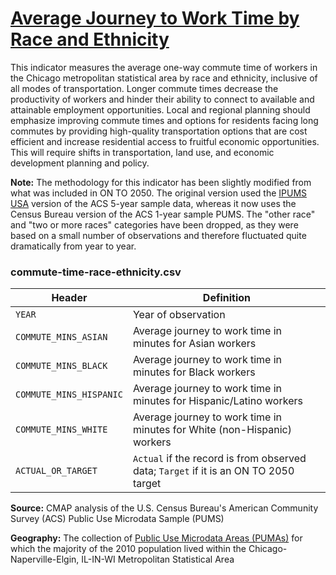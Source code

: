 # [Average Journey to Work Time by Race and Ethnicity](https://www.cmap.illinois.gov/2050/indicators/commute-time-race-ethnicity)

This indicator measures the average one-way commute time of workers in the Chicago metropolitan statistical area by race and ethnicity, inclusive of all modes of transportation. Longer commute times decrease the productivity of workers and hinder their ability to connect to available and attainable employment opportunities. Local and regional planning should emphasize improving commute times and options for residents facing long commutes by providing high-quality transportation options that are cost efficient and increase residential access to fruitful economic opportunities. This will require shifts in transportation, land use, and economic development planning and policy.

**Note:** The methodology for this indicator has been slightly modified from what was included in ON TO 2050. The original version used the [IPUMS USA](https://usa.ipums.org/usa) version of the ACS 5-year sample data, whereas it now uses the Census Bureau version of the ACS 1-year sample PUMS. The "other race" and "two or more races" categories have been dropped, as they were based on a small number of observations and therefore fluctuated quite dramatically from year to year.

### commute-time-race-ethnicity.csv

Header | Definition
-------|-----------
`YEAR` | Year of observation
`COMMUTE_MINS_ASIAN` | Average journey to work time in minutes for Asian workers
`COMMUTE_MINS_BLACK` | Average journey to work time in minutes for Black workers
`COMMUTE_MINS_HISPANIC` | Average journey to work time in minutes for Hispanic/Latino workers
`COMMUTE_MINS_WHITE` | Average journey to work time in minutes for White (non-Hispanic) workers
`ACTUAL_OR_TARGET` | `Actual` if the record is from observed data; `Target` if it is an ON TO 2050 target

 **Source:** CMAP analysis of the U.S. Census Bureau's American Community Survey (ACS) Public Use Microdata Sample (PUMS)

 **Geography:** The collection of [Public Use Microdata Areas (PUMAs)](https://www.census.gov/programs-surveys/geography/guidance/geo-areas/pumas.html) for which the majority of the 2010 population lived within the Chicago-Naperville-Elgin, IL-IN-WI Metropolitan Statistical Area

